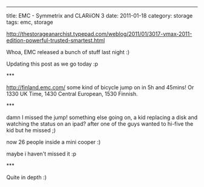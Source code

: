 ---
title: EMC - Symmetrix and CLARiiON 3
date: 2011-01-18
category: storage
tags: emc, storage

http://thestorageanarchist.typepad.com/weblog/2011/01/3017-vmax-2011-edition-powerful-trusted-smartest.html

Whoa, EMC released a bunch of stuff last night :)

Updating this post as we go today :p

\*\*\*

http://finland.emc.com/ some kind of bicycle jump on in 5h and 45mins! Or 1330 UK Time, 1430 Central European, 1530 Finnish.

\*\*\*

damn I missed the jump! something else going on, a kid replacing a disk and watching the status on an ipad? after one of the guys wanted to hi-five the kid but he missed ;)

now 26 people inside a mini cooper :)

maybe i haven't missed it :p

\*\*\*

Quite in depth :)
